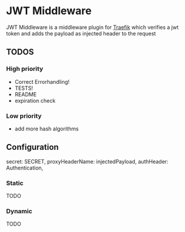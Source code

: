 # JWT Middleware

JWT Middleware is a middleware plugin for [Traefik](https://github.com/containous/traefik) which verifies a jwt token and adds the payload as injected header to the request

## TODOS
### High priority
- Correct Errorhandling!
- TESTS!
- README
- expiration check

### Low priority
- add more hash algorithms 

## Configuration

secret: SECRET,
proxyHeaderName: injectedPayload,
authHeader: Authentication,

### Static

TODO

### Dynamic

TODO